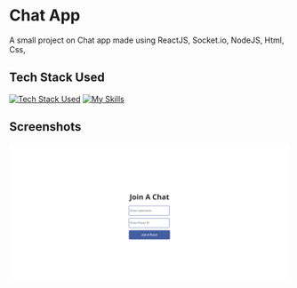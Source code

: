 
# Chat App

A small project on Chat app made using ReactJS, Socket.io, NodeJS, Html, Css, 


## Tech Stack Used
[![Tech Stack Used](https://skills.thijs.gg/icons?i=react,nodejs,html,css)](https://skills.thijs.gg)
[![My Skills](https://drive.google.com/file/d/1wHT0_tykkYbuZsOBgZm_19Hp05Wcfwwb/view?usp=drive_link)](https://skills.thijs.gg)
## Screenshots

![App Screenshot](/ss_1.png)

